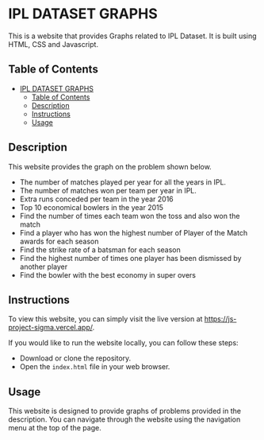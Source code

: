 # IPL DATASET GRAPHS

This is a website that provides Graphs related to IPL Dataset. It is built using HTML, CSS and Javascript.

## Table of Contents
- [IPL DATASET GRAPHS](#ipl-dataset-graphs)
  - [Table of Contents](#table-of-contents)
  - [Description](#description)
  - [Instructions](#instructions)
  - [Usage](#usage)


## Description
This website provides the graph on the problem shown below.
* The number of matches played per year for all the years in IPL.
* The number of matches won per team per year in IPL.
* Extra runs conceded per team in the year 2016
* Top 10 economical bowlers in the year 2015
* Find the number of times each team won the toss and also won the match
* Find a player who has won the highest number of Player of the Match awards for each season
* Find the strike rate of a batsman for each season
* Find the highest number of times one player has been dismissed by another player
* Find the bowler with the best economy in super overs
    

## Instructions

To view this website, you can simply visit the live version at https://js-project-sigma.vercel.app/.

If you would like to run the website locally, you can follow these steps:
* Download or clone the repository.
* Open the `index.html` file in your web browser.

## Usage

This website is designed to provide graphs of problems provided in the description. You can navigate through the website using the navigation menu at the top of the page.

